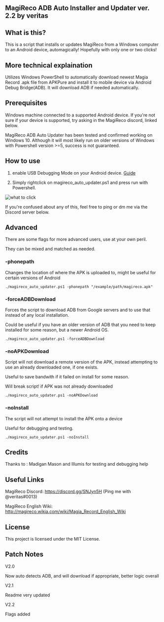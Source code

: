 MagiReco ADB Auto Installer and Updater ver. 2.2 by veritas
---------------------------------------------------------

What is this?
-------------

This is a script that installs or updates MagiReco from a Windows computer to an Android device, automagically! Hopefully with only one or two clicks!

More technical explaination
---------------------------

Utilizes Windows PowerShell to automatically download newest Magia Record .apk file from APKPure and install it to mobile device via Android Debug Bridge(ADB). It will download ADB if needed automatically.

Prerequisites
-------------

Windows machine connected to a supported Android device. If you're not sure if your device is supported, try asking in the MagiReco discord, linked below.

MagiReco ADB Auto Updater has been tested and confirmed working on Windows 10. Although it will most likely run on older versions of Windows with Powershell version >=5, success is not guaranteed.

How to use
---------------------------

1. enable USB Debugging Mode on your Android device. [Guide](https://www.kingoapp.com/root-tutorials/how-to-enable-usb-debugging-mode-on-android.htm)

2. Simply rightclick on magireco_auto_updater.ps1 and press run with Powershell.

![what to click](https://b.catgirlsare.sexy/KEvz.png)

If you're confused about any of this, feel free to ping or dm me via the Discord server below.

Advanced
----------

There are some flags for more advanced users, use at your own peril.

They can be mixed and matched as needed.

### -phonepath

Changes the location of where the APK is uploaded to, might be useful for certain versions of Android

```
./magireco_auto_updater.ps1 -phonepath "/example/path/magireco.apk"
```

### -forceADBDownload

Forces the script to download ADB from Google servers and to use that instead of any local installation.

Could be useful if you have an older version of ADB that you need to keep installed for some reason, but a newer
Android OS.

```
./magireco_auto_updater.ps1 -forceADBDownload
```

### -noAPKDownload

Script will not download a remote version of the APK, instead attempting to use an already downloaded one, if one exists.

Useful to save bandwith if it failed on install for some reason.

Will break script! if APK was not already downloaded

```
./magireco_auto_updater.ps1 -noAPKDownload
```

### -noInstall

The script will not attempt to install the APK onto a device

Useful for debugging and testing.

```
./magireco_auto_updater.ps1 -noInstall
```


Credits
-------

Thanks to : Madigan Mason and Illumis for testing and debugging help

Useful Links
------------

MagiReco Discord: https://discord.gg/SNJyn5H (Ping me with @veritas#0013)

MagiReco English Wiki: http://magireco.wikia.com/wiki/Magia_Record_English_Wiki

License
-------

This project is licensed under the MIT License.

Patch Notes
-----------

V2.0

Now auto detects ADB, and will download if appropriate, better logic overall

V2.1

Readme very updated

V2.2

Flags added

